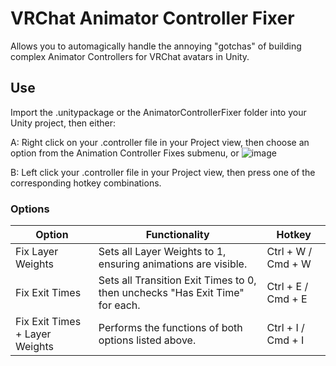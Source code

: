 
# VRChat Animator Controller Fixer #

Allows you to automagically handle the annoying "gotchas" of building complex Animator Controllers for VRChat avatars in Unity.


## Use ##
Import the .unitypackage or the AnimatorControllerFixer folder into your Unity project, then either:

A: Right click on your .controller file in your Project view, then choose an option from the Animation Controller Fixes submenu, or
![image](https://user-images.githubusercontent.com/46183407/164161141-728d5e97-d339-443f-93bd-2bf918d362b6.png)

B: Left click your .controller file in your Project view, then press one of the corresponding hotkey combinations.



### Options ###
| Option                         | Functionality                                                                | Hotkey              |
|--------------------------------|------------------------------------------------------------------------------|---------------------|
| Fix Layer Weights              | Sets all Layer Weights to 1, ensuring animations are visible.                | Ctrl + W / Cmd + W  |
| Fix Exit Times                 | Sets all Transition Exit Times to 0, then unchecks "Has Exit Time" for each. | Ctrl + E / Cmd + E  |
| Fix Exit Times + Layer Weights | Performs the functions of both options listed above.                         | Ctrl + I / Cmd + I  |

